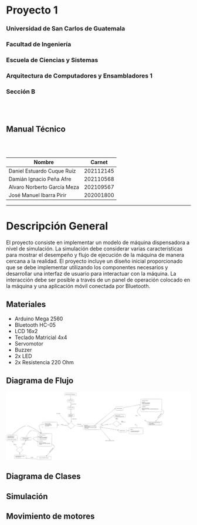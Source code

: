 # **Proyecto 1**
### Universidad de San Carlos de Guatemala
### Facultad de Ingeniería
### Escuela de Ciencias y Sistemas
### Arquitectura de Computadores y Ensambladores 1
### Sección B
<br></br>

## **Manual Técnico**
<br></br>

| Nombre | Carnet | 
| --- | --- |
| Daniel Estuardo Cuque Ruíz | 202112145 |
| Damián Ignacio Peña Afre | 202110568 |
| Alvaro Norberto García Meza | 202109567 |
| José Manuel Ibarra Pirir | 202001800 |
----
# **Descripción General**
El proyecto consiste en implementar un modelo de máquina dispensadora a nivel de simulación. La simulación debe considerar varias características para mostrar el desempeño y flujo de ejecución de la máquina de manera cercana a la realidad. El proyecto incluye un diseño inicial proporcionado que se debe implementar utilizando los componentes necesarios y desarrollar una interfaz de usuario para interactuar con la máquina. La interacción debe ser posible a través de un panel de operación colocado en la máquina y una aplicación móvil conectada por Bluetooth.

## **Materiales**
- Arduino Mega 2560
- Bluetooth HC-05
- LCD 16x2
- Teclado Matricial 4x4
- Servomotor
- Buzzer
- 2x LED
- 2x Resistencia 220 Ohm

## **Diagrama de Flujo**
![Diagrama de Flujo](../tech/assets/diagrama.svg)

## **Diagrama de Clases**


## Simulación

## Movimiento de motores

